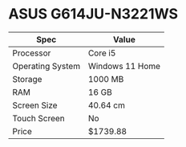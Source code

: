 # ASUS G614JU-N3221WS

| Spec | Value |
|---|---|
| Processor | Core i5 |
| Operating System | Windows 11 Home |
| Storage | 1000 MB |
| RAM | 16 GB |
| Screen Size | 40.64 cm |
| Touch Screen | No |
| Price | $1739.88 |

